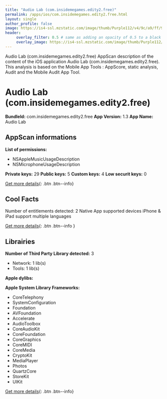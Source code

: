 ```yaml
---
title: "Audio Lab (com.insidemegames.edity2.free)"
permalink: /apps/ios/com.insidemegames.edity2.free.html
layout: single
author_profile: false
image: https://is4-ssl.mzstatic.com/image/thumb/Purple112/v4/9c/a9/ff/9ca9ff81-9ec4-2587-2714-cb5b65e71b4e/AppIcon-1x_U007emarketing-0-7-0-sRGB-85-220.png/512x512bb.jpg
header: 
     overlay_filter: 0.5 # same as adding an opacity of 0.5 to a black background
     overlay_image: https://is4-ssl.mzstatic.com/image/thumb/Purple112/v4/9c/a9/ff/9ca9ff81-9ec4-2587-2714-cb5b65e71b4e/AppIcon-1x_U007emarketing-0-7-0-sRGB-85-220.png/512x512bb.jpg
---
```

Audio Lab (com.insidemegames.edity2.free) AppScan description of the content of the iOS application Audio Lab (com.insidemegames.edity2.free). This analysis is based on the Mobile App Tools : AppScore, static analysis, Audit and the Mobile Audit App Tool.

# Audio Lab (com.insidemegames.edity2.free)

**BundleId:** com.insidemegames.edity2.free
**App Version:** 1.3
**App Name:** Audio Lab


## AppScan informations 

**List of permissions:** 
- NSAppleMusicUsageDescription
- NSMicrophoneUsageDescription
  
  
**Private keys:** 29
**Public keys:** 5
**Custom keys:** 4
**Low securit keys:** 0
  
[Get more details](/pricing.html){: .btn .btn--info}

## Cool Facts

Number of entitlements detected: 2
Native App
supported devices iPhone & iPad
support multiple languages
  
[Get more details](/pricing.html){: .btn .btn--info }

## Librairies 
**Number of Third Party Library detected:** 3
- Network: 1 lib(s)
- Tools: 1 lib(s)


**Apple dylibs:**


**Apple System Library Frameworks:**
- CoreTelephony
- SystemConfiguration
- Foundation
- AVFoundation
- Accelerate
- AudioToolbox
- CoreAudioKit
- CoreFoundation
- CoreGraphics
- CoreMIDI
- CoreMedia
- CryptoKit
- MediaPlayer
- Photos
- QuartzCore
- StoreKit
- UIKit


  
[Get more details](/pricing.html){: .btn .btn--info}


